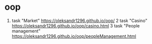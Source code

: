 # oop
1. task "Market"
    <https://oleksandr1296.github.io/oop/>
2 task "Casino"
     <https://oleksandr1296.github.io/oop/casino.html>
3 task "People management"
    <https://oleksandr1296.github.io/oop/peopleManagement.html>
